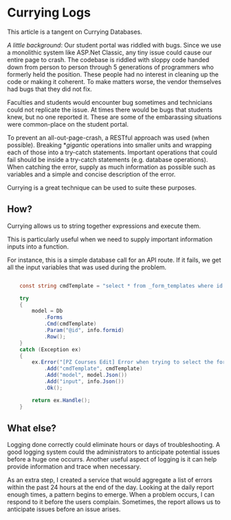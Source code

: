 # Currying Logs

This article is a tangent on Currying Databases.

*A little background*: Our student portal was riddled with bugs. Since we use a monolithic system
like ASP.Net Classic, any tiny issue could cause our entire page to crash. The codebase is riddled
with sloppy code handed down from person to person through 5 generations of programmers who formerly held
the position. These people had no interest in cleaning up the code or making it coherent. To make matters
worse, the vendor themselves had bugs that they did not fix.

Faculties and students would encounter bug sometimes and technicians could not replicate the issue. At times
there would be bugs that students knew, but no one reported it. These are some of the embarassing situations
were common-place on the student portal.

To prevent an all-out-page-crash, a RESTful approach was used (when possible). Breaking **gigantic* operations
into smaller units and wrapping each of those into a try-catch statements. Important operations that could
fail should be inside a try-catch statements (e.g. database operations). When catching the error, supply as much
information as possible such as variables and a simple and concise description of the error.

Currying is a great technique can be used to suite these purposes.

## How?

Currying allows us to string together expressions and execute them.

This is particularly useful when we need to supply important information inputs into a function.

For instance, this is a simple database call for an API route. If it fails, we get all the input variables that was used during the problem.

```C#

    const string cmdTemplate = "select * from _form_templates where id = @id and category = 'Course Forms (Pre-offer)' ";

    try
    {
        model = Db
            .Forms
            .Cmd(cmdTemplate)
            .Param("@id", info.formid)
            .Row();
    }
    catch (Exception ex)
    {
        ex.Error("[PZ Courses Edit] Error when trying to select the form templates.")
            .Add("cmdTemplate", cmdTemplate)
            .Add("model", model.Json())
            .Add("input", info.Json())
            .Ok();

        return ex.Handle();
    }

```

## What else?

Logging done correctly could eliminate hours or days of troubleshooting. A good logging system could the administrators to anticipate
potential issues before a huge one occurrs. Another useful aspect of logging is it can help provide information and trace when
necessary.

As an extra step, I created a service that would aggregate a list of errors within the past 24 hours at the end of the day. Looking at the
daily report enough times, a pattern begins to emerge. When a problem occurs, I can respond to it before the users complain. Sometimes, the
report allows us to anticipate issues before an issue arises.